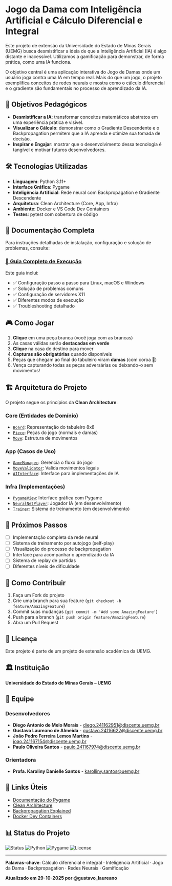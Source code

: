 # Jogo da Dama com Inteligência Artificial e Cálculo Diferencial e Integral

Este projeto de extensão da Universidade do Estado de Minas Gerais (UEMG) busca desmistificar a ideia de que a Inteligência Artificial (IA) é algo distante e inacessível. Utilizamos a gamificação para demonstrar, de forma prática, como uma IA funciona.

O objetivo central é uma aplicação interativa do Jogo de Damas onde um usuário joga contra uma IA em tempo real. Mais do que um jogo, o projeto exemplifica conceitos de redes neurais e mostra como o cálculo diferencial e o gradiente são fundamentais no processo de aprendizado da IA.

## 🎯 Objetivos Pedagógicos
- **Desmistificar a IA**: transformar conceitos matemáticos abstratos em uma experiência prática e visível.
- **Visualizar o Cálculo**: demonstrar como o Gradiente Descendente e o Backpropagation permitem que a IA aprenda e otimize sua tomada de decisão.
- **Inspirar e Engajar**: mostrar que o desenvolvimento dessa tecnologia é tangível e motivar futuros desenvolvedores.

## 🛠️ Tecnologias Utilizadas
- **Linguagem**: Python 3.11+
- **Interface Gráfica**: Pygame
- **Inteligência Artificial**: Rede neural com Backpropagation e Gradiente Descendente
- **Arquitetura**: Clean Architecture (Core, App, Infra)
- **Ambiente**: Docker e VS Code Dev Containers
- **Testes**: pytest com cobertura de código



## 📖 Documentação Completa

Para instruções detalhadas de instalação, configuração e solução de problemas, consulte:

### **[📘 Guia Completo de Execução](docs/RUNNING.md)**

Este guia inclui:
- ✅ Configuração passo a passo para Linux, macOS e Windows
- ✅ Solução de problemas comuns
- ✅ Configuração de servidores X11
- ✅ Diferentes modos de execução
- ✅ Troubleshooting detalhado

## 🎮 Como Jogar

1. **Clique** em uma peça branca (você joga com as brancas)
2. As casas válidas serão **destacadas em verde**
3. **Clique** na casa de destino para mover
4. **Capturas são obrigatórias** quando disponíveis
5. Peças que chegam ao final do tabuleiro viram **damas** (com coroa 👑)
6. Vença capturando todas as peças adversárias ou deixando-o sem movimentos!


## 🏗️ Arquitetura do Projeto

O projeto segue os princípios da **Clean Architecture**:

### **Core** (Entidades de Domínio)
- [`Board`](src/core/board.py): Representação do tabuleiro 8x8
- [`Piece`](src/core/piece.py): Peças do jogo (normais e damas)
- [`Move`](src/core/move.py): Estrutura de movimentos

### **App** (Casos de Uso)
- [`GameManager`](src/app/use_cases/game_manager.py): Gerencia o fluxo do jogo
- [`MoveValidator`](src/app/use_cases/move_validator.py): Valida movimentos legais
- [`AIInterface`](src/app/interfaces/ai_interface.py): Interface para implementações de IA

### **Infra** (Implementações)
- [`PygameView`](src/infra/ui/pygame_view.py): Interface gráfica com Pygame
- [`NeuralNetPlayer`](src/infra/ai/neural_net_player.py): Jogador IA (em desenvolvimento)
- [`Trainer`](src/infra/ai/trainer.py): Sistema de treinamento (em desenvolvimento)


## 🔬 Próximos Passos

- [ ] Implementação completa da rede neural
- [ ] Sistema de treinamento por autojogo (self-play)
- [ ] Visualização do processo de backpropagation
- [ ] Interface para acompanhar o aprendizado da IA
- [ ] Sistema de replay de partidas
- [ ] Diferentes níveis de dificuldade

## 🤝 Como Contribuir

1. Faça um Fork do projeto
2. Crie uma branch para sua feature (`git checkout -b feature/AmazingFeature`)
3. Commit suas mudanças (`git commit -m 'Add some AmazingFeature'`)
4. Push para a branch (`git push origin feature/AmazingFeature`)
5. Abra um Pull Request

## 📄 Licença

Este projeto é parte de um projeto de extensão acadêmica da UEMG.

## 🏛️ Instituição

**Universidade do Estado de Minas Gerais – UEMG**

## 👥 Equipe

### Desenvolvedores
- **Diego Antonio de Melo Morais** - [diego.241162951@discente.uemg.br](mailto:diego.241162951@discente.uemg.br)
- **Gustavo Laureano de Almeida** - [gustavo.24116622@discente.uemg.br](mailto:gustavo.24116622@discente.uemg.br)
- **João Pedro Ferreira Lemos Martins** - [joao.241167154@discente.uemg.br](mailto:joao.241167154@discente.uemg.br)
- **Paulo Oliveira Santos** - [paulo.241167974@discente.uemg.br](mailto:paulo.241167974@discente.uemg.br)

### Orientadora
- **Profa. Karoliny Danielle Santos** - [karolliny.santos@uemg.br](mailto:karolliny.santos@uemg.br)

## 🔗 Links Úteis

- [Documentação do Pygame](https://www.pygame.org/docs/)
- [Clean Architecture](https://blog.cleancoder.com/uncle-bob/2012/08/13/the-clean-architecture.html)
- [Backpropagation Explained](https://www.youtube.com/watch?v=Ilg3gGewQ5U)
- [Docker Dev Containers](https://code.visualstudio.com/docs/devcontainers/containers)

## 📊 Status do Projeto

![Status](https://img.shields.io/badge/status-em%20desenvolvimento-yellow)
![Python](https://img.shields.io/badge/python-3.11+-blue)
![Pygame](https://img.shields.io/badge/pygame-2.5.0+-green)
![License](https://img.shields.io/badge/license-Academic-orange)

---

**Palavras-chave**: Cálculo diferencial e integral · Inteligência Artificial · Jogo da Dama · Backpropagation · Redes Neurais · Gamificação

**Atualizado em 29-10-2025 por @gustavo_laureano**